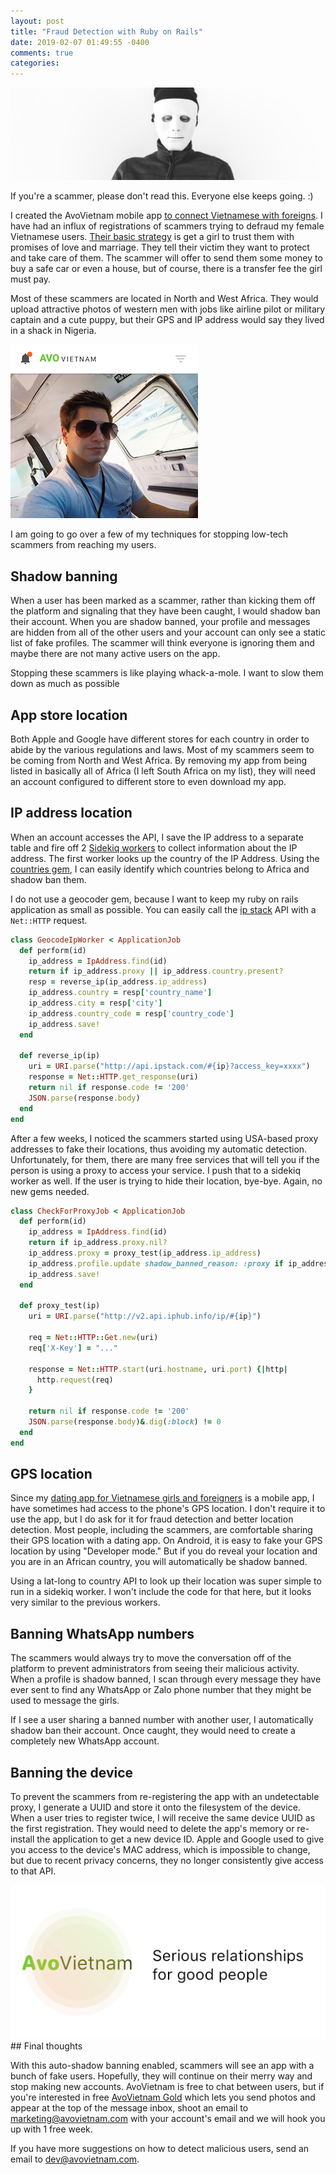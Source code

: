 ```yaml
---
layout: post
title: "Fraud Detection with Ruby on Rails"
date: 2019-02-07 01:49:55 -0400
comments: true
categories: 
---
```


<img src="/images/scammer.jpg" alt="Man in a mask" title="Man in a mask" class="banner-img" />

If you're a scammer, please don't read this. Everyone else keeps going. :)

I created the AvoVietnam mobile app [to connect Vietnamese with foreigns](https://www.avovietnam.com). I have had an influx of registrations of scammers trying to defraud my female Vietnamese users. [Their basic strategy](https://vietnamnews.vn/society/372275/scams-break-womens-hearts-bank-accounts.html) is get a girl to trust them with promises of love and marriage. They tell their victim they want to protect and take care of them. The scammer will offer to send them some money to buy a safe car or even a house, but of course, there is a transfer fee the girl must pay.

Most of these scammers are located in North and West Africa. They would upload attractive photos of western men with jobs like airline pilot or military captain and a cute puppy, but their GPS and IP address would say they lived in a shack in Nigeria.

<img src="/images/fake-profile.png" alt="Fake profile on AvoVietnam" title="Fake profile on AvoVietnam" class="banner-img" />

I am going to go over a few of my techniques for stopping low-tech scammers from reaching my users.

## Shadow banning

When a user has been marked as a scammer, rather than kicking them off the platform and signaling that they have been caught, I would shadow ban their account. When you are shadow banned, your profile and messages are hidden from all of the other users and your account can only see a static list of fake profiles. The scammer will think everyone is ignoring them and maybe there are not many active users on the app.

Stopping these scammers is like playing whack-a-mole. I want to slow them down as much as possible

## App store location

Both Apple and Google have different stores for each country in order to abide by the various regulations and laws. Most of my scammers seem to be coming from North and West Africa. By removing my app from being listed in basically all of Africa (I left South Africa on my list), they will need an account configured to different store to even download my app.

## IP address location

When an account accesses the API, I save the IP address to a separate table and fire off 2 [Sidekiq workers](https://github.com/mperham/sidekiq) to collect information about the IP address.  The first worker looks up the country of the IP Address. Using the [countries gem](https://github.com/hexorx/countries), I can easily identify which countries belong to Africa and shadow ban them.

I do not use a geocoder gem, because I want to keep my ruby on rails application as small as possible. You can easily call the [ip stack](https://ipstack.com) API with a `Net::HTTP` request.

```geocode_ip_worker.rb
class GeocodeIpWorker < ApplicationJob
  def perform(id)
    ip_address = IpAddress.find(id)
    return if ip_address.proxy || ip_address.country.present?
    resp = reverse_ip(ip_address.ip_address)
    ip_address.country = resp['country_name']
    ip_address.city = resp['city']
    ip_address.country_code = resp['country_code']
    ip_address.save!
  end

  def reverse_ip(ip)
    uri = URI.parse("http://api.ipstack.com/#{ip}?access_key=xxxx")
    response = Net::HTTP.get_response(uri)
    return nil if response.code != '200'
    JSON.parse(response.body)
  end
end
```

After a few weeks, I noticed the scammers started using USA-based proxy addresses to fake their locations, thus avoiding my automatic detection. Unfortunately, for them, there are many free services that will tell you if the person is using a proxy to access your service. I push that to a sidekiq worker as well. If the user is trying to hide their location, bye-bye. Again, no new gems needed.

```check_for_proxy_job.rb
class CheckForProxyJob < ApplicationJob
  def perform(id)
    ip_address = IpAddress.find(id)
    return if ip_address.proxy.nil?
    ip_address.proxy = proxy_test(ip_address.ip_address)
    ip_address.profile.update shadow_banned_reason: :proxy if ip_address.proxy
    ip_address.save!
  end

  def proxy_test(ip)
    uri = URI.parse("http://v2.api.iphub.info/ip/#{ip}")

    req = Net::HTTP::Get.new(uri)
    req['X-Key'] = "..."

    response = Net::HTTP.start(uri.hostname, uri.port) {|http|
      http.request(req)
    }

    return nil if response.code != '200'
    JSON.parse(response.body)&.dig(:block) != 0
  end
end
```

## GPS location

Since my [dating app for Vietnamese girls and foreigners](https://www.avovietnam.com) is a mobile app, I have sometimes had access to the phone's GPS location. I don't require it to use the app, but I do ask for it for fraud detection and better location detection. Most people, including the scammers, are comfortable sharing their GPS location with a dating app. On Android, it is easy to fake your GPS location by using "Developer mode." But if you do reveal your location and you are in an African country, you will automatically be shadow banned.

Using a lat-long to country API to look up their location was super simple to run in a sidekiq worker. I won't include the code for that here, but it looks very similar to the previous workers.

## Banning WhatsApp numbers

The scammers would always try to move the conversation off of the platform to prevent administrators from seeing their malicious activity. When a profile is shadow banned, I scan through every message they have ever sent to find any WhatsApp or Zalo phone number that they might be used to message the girls.

If I see a user sharing a banned number with another user, I automatically shadow ban their account. Once caught, they would need to create a completely new WhatsApp account.

## Banning the device

To prevent the scammers from re-registering the app with an undetectable proxy, I generate a UUID and store it onto the filesystem of the device. When a user tries to register twice, I will receive the same device UUID as the first registration. They would need to delete the app's memory or re-install the application to get a new device ID. Apple and Google used to give you access to the device's MAC address, which is impossible to change, but due to recent privacy concerns, they no longer consistently give access to that API.

<a href="https://www.avovietnam.com">
  <img src="/images/avovietnam-feature.png" alt="AvoVietnam banner" title="AvoVietnam - serious relationships with Vietnamese" class="banner-img" />
</a>
## Final thoughts

With this auto-shadow banning enabled, scammers will see an app with a bunch of fake users. Hopefully, they will continue on their merry way and stop making new accounts. AvoVietnam is free to chat between users, but if you're interested in free [AvoVietnam Gold](https://www.avovietnam.com/faq) which lets you send photos and appear at the top of the message inbox, shoot an email to [marketing@avovietnam.com](mailTo:marketing@avovietnam.com) with your account's email and we will hook you up with 1 free week.

If you have more suggestions on how to detect malicious users, send an email to [dev@avovietnam.com](mailTo:dev@avovietnam.com).